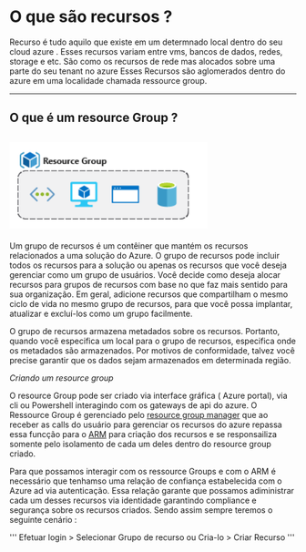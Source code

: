 # O que são recursos ?

Recurso é tudo aquilo que existe em um determnado local dentro do seu cloud azure . Esses recursos variam entre vms, bancos de dados, redes, storage e etc. São como os recursos de rede mas alocados sobre uma parte do seu tenant no azure
Esses Recursos são aglomerados dentro do azure em uma localidade chamada ressource group.

----

## O que é um resource Group ?

![Resource Group](img/image-32.png)
</br>
----

Um grupo de recursos é um contêiner que mantém os recursos relacionados a uma solução do Azure. O grupo de recursos pode incluir todos os recursos para a solução ou apenas os recursos que você deseja gerenciar como um grupo de usuários. 
Você decide como deseja alocar recursos para grupos de recursos com base no que faz mais sentido para sua organização. 
Em geral, adicione recursos que compartilham o mesmo ciclo de vida no mesmo grupo de recursos, para que você possa implantar, atualizar e excluí-los como um grupo facilmente.

O grupo de recursos armazena metadados sobre os recursos. 
Portanto, quando você especifica um local para o grupo de recursos, especifica onde os metadados são armazenados. Por motivos de conformidade, talvez você precise garantir que os dados sejam armazenados em determinada região.

*Criando um resource group*

O resource Group pode ser criado via interface gráfica ( Azure portal), via cli ou Powershell interagindo com os gateways de api do azure.
O Ressource Group é gerenciado pelo [resource group manager](https://docs.microsoft.com/en-us/azure/azure-resource-manager/management/overview) que ao receber as calls do usuário para gerenciar os recursos do azure repassa essa funcção para o [ARM](https://www.google.com/search?client=firefox-b-d&q=azure+arm) para criação dos recursos e se responsailiza somente pelo isolamento de cada um deles dentro do resource group criado.

Para que possamos interagir com os ressource Groups e com o ARM é necessário que tenhamso uma relação de confiança estabelecida com o Azure ad via autenticação. Essa relação garante que possamos adiministrar cada um desses recursos via identidade garantindo compliance e segurança sobre os recursos criados. Sendo assim sempre teremos o seguinte cenário :

''' Efetuar login > Selecionar Grupo de recurso ou Cria-lo > Criar Recurso '''

